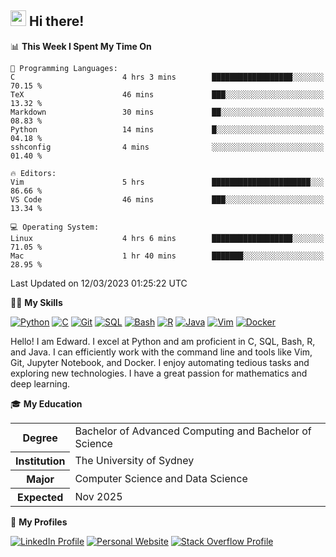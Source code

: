## <a href="#"><img src="https://media.giphy.com/media/hvRJCLFzcasrR4ia7z/giphy.gif" width="25px" height="25px"></a> Hi there!

<!--START_SECTION:waka-->
📊 **This Week I Spent My Time On** 

```text
💬 Programming Languages: 
C                        4 hrs 3 mins        ██████████████████░░░░░░░   70.15 % 
TeX                      46 mins             ███░░░░░░░░░░░░░░░░░░░░░░   13.32 % 
Markdown                 30 mins             ██░░░░░░░░░░░░░░░░░░░░░░░   08.83 % 
Python                   14 mins             █░░░░░░░░░░░░░░░░░░░░░░░░   04.18 % 
sshconfig                4 mins              ░░░░░░░░░░░░░░░░░░░░░░░░░   01.40 % 

🔥 Editors: 
Vim                      5 hrs               ██████████████████████░░░   86.66 % 
VS Code                  46 mins             ███░░░░░░░░░░░░░░░░░░░░░░   13.34 % 

💻 Operating System: 
Linux                    4 hrs 6 mins        ██████████████████░░░░░░░   71.05 % 
Mac                      1 hr 40 mins        ███████░░░░░░░░░░░░░░░░░░   28.95 % 
```


 Last Updated on 12/03/2023 01:25:22 UTC
<!--END_SECTION:waka-->

💪🏻 **My Skills**

[![Python](https://img.shields.io/badge/-Python-yellow?style=flat-square&logo=Python)](#)
[![C     ](https://img.shields.io/badge/-C-blue?style=flat-square&logo=C)](#)
[![Git   ](https://img.shields.io/badge/-Git-grey?style=flat-square&logo=Git)](#)
[![SQL   ](https://img.shields.io/badge/-SQL-grey?style=flat-square&logo=SQLite)](#)
[![Bash  ](https://img.shields.io/badge/-Bash-grey?style=flat-square&logo=GNU-Bash)](#)
[![R     ](https://img.shields.io/badge/-R-grey?style=flat-square&logo=R)](#)
[![Java  ](https://img.shields.io/badge/-Java-grey?style=flat-square&logo=OpenJDK)](#)
[![Vim   ](https://img.shields.io/badge/-Vim-grey?style=flat-square&logo=Vim)](#)
[![Docker](https://img.shields.io/badge/-Docker-grey?style=flat-square&logo=Docker)](#)

Hello! I am Edward. I excel at Python and am proficient in C, SQL, Bash, R, and
Java. I can efficiently work with the command line and tools like Vim, Git,
Jupyter Notebook, and Docker. I enjoy automating tedious tasks and exploring new
technologies. I have a great passion for mathematics and deep learning.

🎓 **My Education**

<table>
<tr>
    <th>Degree</th>
    <td>Bachelor of Advanced Computing and Bachelor of Science</td>
</tr>
<tr>
    <th>Institution</th>
    <td>The University of Sydney</td>
</tr>
<tr>
    <th>Major</th>
    <td>Computer Science and Data Science</td>
</tr>
<tr>
    <th>Expected</th>
    <td>Nov 2025</td>
</tr>
</table>

🔗 **My Profiles**

[![LinkedIn Profile](https://img.shields.io/badge/-LinkedIn-blue?style=social&logo=LinkedIn)](https://www.linkedin.com/in/edward-ji)
[![Personal Website](https://img.shields.io/badge/-Personal%20Website-blue?style=social&logo=Bootstrap)](https://edwardji.dev)
[![Stack Overflow Profile](https://img.shields.io/badge/-Stack%20Overflow-blue?style=social&logo=StackOverflow)](https://stackoverflow.com/users/11658924)
